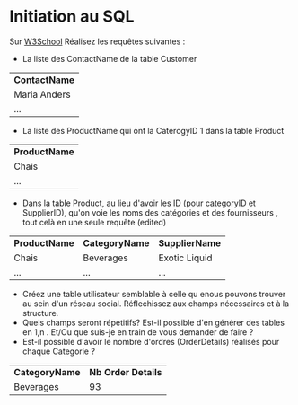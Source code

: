# Initiation au SQL
Sur [W3School](http://www.w3schools.com/sql/trysql.asp?filename=trysql_select_all)
Réalisez les requêtes suivantes : 
* La liste des ContactName de la table Customer
<table><tr><td><b>ContactName</b></td></tr>
<tr><td>Maria Anders</td><tr>
<tr><td>...</td><tr>
</table>

* La liste des ProductName qui ont la CaterogyID 1 dans la table Product
<table><tr><td><b>ProductName</b></td></tr>
<tr><td>Chais</td><tr>
<tr><td>...</td><tr>
</table>

*  Dans la table Product, au lieu d'avoir les ID  (pour categoryID et SupplierID), qu'on voie les noms des catégories et des fournisseurs , tout celà en une seule requête (edited)
<table><tr><td><b>ProductName</b></td><td><b>CategoryName</b></td><td><b>SupplierName</b></td></tr>
<tr><td>Chais</td><td>Beverages</td><td>Exotic Liquid</td><tr>
<tr><td>...</td><td>...</td><td>...</td><tr>
</table>

* Créez une table utilisateur semblable à celle qu enous pouvons trouver au sein d'un réseau social. Réflechissez aux champs nécessaires et à la structure.
* Quels champs seront répetitifs? Est-il possible d'en générer des tables en 1,n . Et/Ou que suis-je en train de vous demander  de faire ?
* Est-il possible d'avoir le nombre d'ordres (OrderDetails) réalisés pour chaque Categorie ?
<table><tr><td><b>CategoryName</b></td><td><b>Nb Order Details</b></td></tr>
<tr><td>Beverages</td><td>93</td></tr>
</table>
